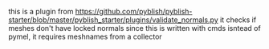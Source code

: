 this is a plugin from https://github.com/pyblish/pyblish-starter/blob/master/pyblish_starter/plugins/validate_normals.py
it checks if meshes don't have locked normals
since this is written with cmds isntead of pymel, it requires meshnames from a collector